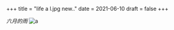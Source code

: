 +++
title = "life a l.jpg new.."
date = 2021-06-10
draft = false
+++

*六月的雨*
![a](/images/photos/l.jpg)

